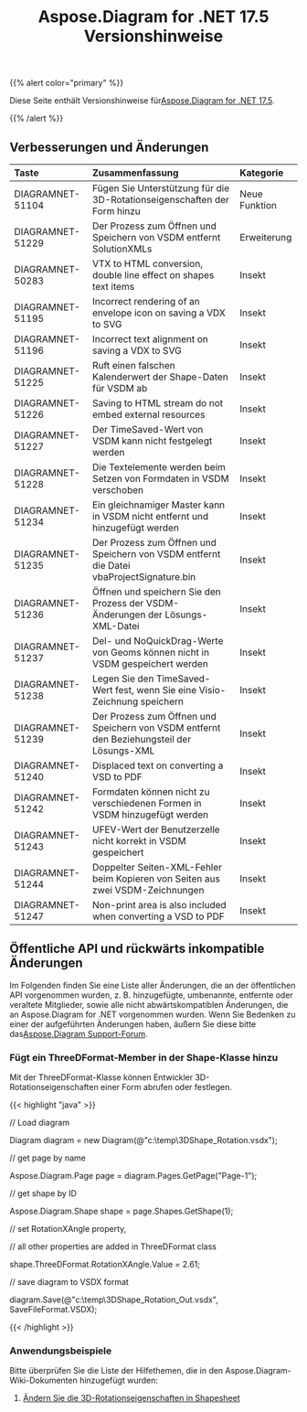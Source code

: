 ﻿---
title: Aspose.Diagram for .NET 17.5 Versionshinweise
type: docs
weight: 80
url: /de/net/aspose-diagram-for-net-17-5-release-notes/
---
{{% alert color="primary" %}} 

 Diese Seite enthält Versionshinweise für[Aspose.Diagram for .NET 17.5](https://www.nuget.org/packages/Aspose.Diagram/17.5.0).

{{% /alert %}} 
## **Verbesserungen und Änderungen**

|**Taste**|**Zusammenfassung**|**Kategorie**|
|:- |:- |:- |
|DIAGRAMNET-51104|Fügen Sie Unterstützung für die 3D-Rotationseigenschaften der Form hinzu|Neue Funktion|
|DIAGRAMNET-51229|Der Prozess zum Öffnen und Speichern von VSDM entfernt SolutionXMLs|Erweiterung|
|DIAGRAMNET-50283|VTX to HTML conversion, double line effect on shapes text items|Insekt|
|DIAGRAMNET-51195|Incorrect rendering of an envelope icon on saving a VDX to SVG|Insekt|
|DIAGRAMNET-51196|Incorrect text alignment on saving a VDX to SVG|Insekt|
|DIAGRAMNET-51225|Ruft einen falschen Kalenderwert der Shape-Daten für VSDM ab|Insekt|
|DIAGRAMNET-51226|Saving to HTML stream do not embed external resources|Insekt|
|DIAGRAMNET-51227|Der TimeSaved-Wert von VSDM kann nicht festgelegt werden|Insekt|
|DIAGRAMNET-51228|Die Textelemente werden beim Setzen von Formdaten in VSDM verschoben|Insekt|
|DIAGRAMNET-51234|Ein gleichnamiger Master kann in VSDM nicht entfernt und hinzugefügt werden|Insekt|
|DIAGRAMNET-51235|Der Prozess zum Öffnen und Speichern von VSDM entfernt die Datei vbaProjectSignature.bin|Insekt|
|DIAGRAMNET-51236|Öffnen und speichern Sie den Prozess der VSDM-Änderungen der Lösungs-XML-Datei|Insekt|
|DIAGRAMNET-51237|Del- und NoQuickDrag-Werte von Geoms können nicht in VSDM gespeichert werden|Insekt|
|DIAGRAMNET-51238|Legen Sie den TimeSaved-Wert fest, wenn Sie eine Visio-Zeichnung speichern|Insekt|
|DIAGRAMNET-51239|Der Prozess zum Öffnen und Speichern von VSDM entfernt den Beziehungsteil der Lösungs-XML|Insekt|
|DIAGRAMNET-51240|Displaced text on converting a VSD to PDF|Insekt|
|DIAGRAMNET-51242|Formdaten können nicht zu verschiedenen Formen in VSDM hinzugefügt werden|Insekt|
|DIAGRAMNET-51243|UFEV-Wert der Benutzerzelle nicht korrekt in VSDM gespeichert|Insekt|
|DIAGRAMNET-51244|Doppelter Seiten-XML-Fehler beim Kopieren von Seiten aus zwei VSDM-Zeichnungen|Insekt|
|DIAGRAMNET-51247|Non-print area is also included when converting a VSD to PDF|Insekt|
## **Öffentliche API und rückwärts inkompatible Änderungen**
Im Folgenden finden Sie eine Liste aller Änderungen, die an der öffentlichen API vorgenommen wurden, z. B. hinzugefügte, umbenannte, entfernte oder veraltete Mitglieder, sowie alle nicht abwärtskompatiblen Änderungen, die an Aspose.Diagram for .NET vorgenommen wurden. Wenn Sie Bedenken zu einer der aufgeführten Änderungen haben, äußern Sie diese bitte das[Aspose.Diagram Support-Forum](https://forum.aspose.com/c/diagram/17).
### **Fügt ein ThreeDFormat-Member in der Shape-Klasse hinzu**
Mit der ThreeDFormat-Klasse können Entwickler 3D-Rotationseigenschaften einer Form abrufen oder festlegen.

{{< highlight "java" >}}

 // Load diagram

Diagram diagram = new Diagram(@"c:\temp\3DShape_Rotation.vsdx");

// get page by name

Aspose.Diagram.Page page = diagram.Pages.GetPage("Page-1");

// get shape by ID

Aspose.Diagram.Shape shape = page.Shapes.GetShape(1);

// set RotationXAngle property, 

// all other properties are added in ThreeDFormat class

shape.ThreeDFormat.RotationXAngle.Value = 2.61;

// save diagram to VSDX format

diagram.Save(@"c:\temp\3DShape_Rotation_Out.vsdx", SaveFileFormat.VSDX);

{{< /highlight >}}
### **Anwendungsbeispiele**
Bitte überprüfen Sie die Liste der Hilfethemen, die in den Aspose.Diagram-Wiki-Dokumenten hinzugefügt wurden:

1. [Ändern Sie die 3D-Rotationseigenschaften in Shapesheet](/diagram/de/net/3d-rotation-effects-in-a-visio-drawing/#id-3drotationeffectsinavisiodrawing-set3drotationpropertiesinshapesheet)
